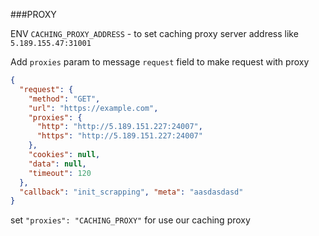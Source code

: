 ###PROXY

ENV `CACHING_PROXY_ADDRESS` - to set caching proxy server address like `5.189.155.47:31001`

Add `proxies` param to message `request` field to make request with proxy  
```json
{
  "request": {
    "method": "GET", 
    "url": "https://example.com", 
    "proxies": {
      "http": "http://5.189.151.227:24007",
      "https": "http://5.189.151.227:24007"
    },
    "cookies": null,
    "data": null,
    "timeout": 120
  },
  "callback": "init_scrapping", "meta": "aasdasdasd"
}
```
set `"proxies": "CACHING_PROXY"` for use our caching proxy